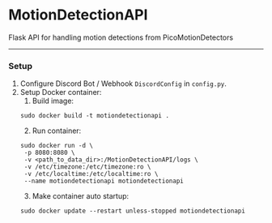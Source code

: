 # MotionDetectionAPI

Flask API for handling motion detections from PicoMotionDetectors

---

### Setup

1. Configure Discord Bot / Webhook `DiscordConfig` in `config.py`.
3. Setup Docker container:
   1. Build image: 
   ```
   sudo docker build -t motiondetectionapi .
   ```
   2. Run container:
   ```
   sudo docker run -d \
    -p 8080:8080 \
    -v <path_to_data_dir>:/MotionDetectionAPI/logs \
    -v /etc/timezone:/etc/timezone:ro \
    -v /etc/localtime:/etc/localtime:ro \
    --name motiondetectionapi motiondetectionapi
   ```
   3. Make container auto startup:
   ```
   sudo docker update --restart unless-stopped motiondetectionapi
   ```
